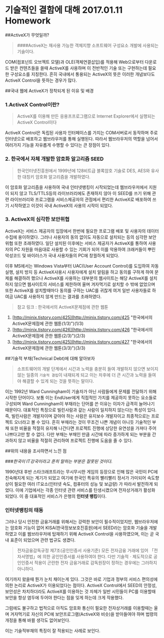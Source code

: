  기술적인 결함에 대해 
2017.01.11 Homework
===================

##ActiveX가 무엇일까?
>####ActiveX는 재사용 가능한 객체지향 소프트웨어 구성요소 개발에 사용되는 기술이다.

COM(컴포넌트 오브젝트 모델)과 OLE(객체연결삽입)를 적용해 Web으로부터 다운로드 받은 컨텐츠들을 쓸때 ActiveX를 사용하며 이 전반적인 기술 또는 구현하는데 필요한 구성요소를 지칭한다. 흔히 국내에서 통용되는 ActiveX의 뜻은 이러한 개념보다도 ActiveX Control을 뜻하는 경우가 많다.


##국내 웹에 ActiveX가 정착되게 된 이유 및 배경

### 1.ActiveX Control이란?
>ActiveX를 이용해 만든 응용프프로그램으로 Internet Explorer에서 실행되는 ActiveX Control이다

ActiveX Control은 독립된 사용자 인터페이스를 가지는 COM서버로서 동작하며 주로 인터넷으로 배포하고 웹브라우저를 통해 실행된다. 따라서 웹브라우저의 역할을 넘어서 여러가지 기능을 자유롭게 수행할 수 있다는 큰 장점이 있다. 

### 2. 한국에서 자체 개발한 암호화 알고리즘 SEED

> 한국인터넷진흥원에서 1999년에 128비트급 블록암호 기술로 DES, AES와 유사한 대칭키 암호화 알고리즘을 개발하였다. 

이 암호화 알고리즘을 사용하여 국내 인터넷뱅킹이 시작되었는데 
웹브라우저에서 지원이 되지 않고 TLS/TTLS등의 라이브러리에도 존재하지 않아 이 SEED를 쓰기 위해 관련 라이브러리와 프로그램을 서비스제공자의 관점에서 편리한 ActiveX로 배포하여 쓰기 시작하였고 이것이 국내 ActiveX의 사용의 시작이 되었다.

### 3. ActiveX의 심각한 보안위협

ActiveX는 서비스 제공자의 입장에서 한번에 필요한 프로그램 배포 및 사용자의 데이터 수집에 용이하였다. 그러나 사용자의 동의 없이도 자동으로 설치되는 등의 심각한 보안 위협 또한 초래하였다. 일단 설치된 이후에는 서비스 제공자가 ActiveX를 통하여 사용자의 PC 자원을 마음대로 사용할 수 있는 기회가 되어 이를 악용하여 크래커들이 뿌린 악성코드 및 바이러스가 국내 사용자들의 PC에 창궐하게 되었다.

이후 MS에서는 Windows Vista부터 UAC(User Account Control)를 도입하여 자동실행, 설치 방지 등 ActiveX사용시 사용자에게 설치 알림을 하고 동의를 구하게 하여  문제를 해결하려 했으나 ActiveX를 사용하는 대부분의 웹사이트는 해당  ActiveX를 설치하지 않으면 웹사이트의 서비스를 제한하여 울며 겨자먹기로 설치할 수 밖에 없었으며 또한 ActiveX를 설치할때마다 동의를 구하는 UAC를 귀찮게 여겨 일반 사용자들로 하여금 UAC를 사용하지 않게 만드는 결과를 초래하였다.  


>참고 링크 : 	한국에서의 ActiveX문제점에 관한 웹툰
>
1. [http://minix.tistory.com/425](http://minix.tistory.com/425 "한국에서의 ActiveX문제점에 관한 웹툰(1/3)")(1/3)
2. [http://minix.tistory.com/426](http://minix.tistory.com/426 "한국에서의 ActiveX문제점에 관한 웹툰(2/3)")(2/3)
3. [http://minix.tistory.com/425](http://minix.tistory.com/427 "한국에서의 ActiveX문제점에 관한 웹툰(3/3)")(3/3)


##기술적 부채(Technical Debt)에 대해 알아보자
> 소프트웨어의 개발 단계에서 시간과 노력을 충분히 들여 개발하지 않으면 보이지 않는 일종의 `기술적 결핍`이 내재되게 되고 이는 차후에 더 큰 시간과 노력을 들여야 해결할 수 있게 되는 것을 뜻하는 말이다.


이는 1992년 Ward Cunningham이 기술자가 아닌 사람들에게 문제를 전달하기 위해 시작한 단어이다. 
보통 이는 EndUser에게 직접적인 가치를 제공하지 못하는 요소들로 구성되며 Ward Cunningham이 부채라는 단어를 쓴 이유는 이자가 급격히 늘어나기 때문이다. 대표적인 특징으로 빌린사람과 갚는 사람이 일치하지 않는다는 특성이 있다. 즉, 빌린사람은 개발자이며 갚아야 하는 사람은 유지보수 개발자이고 최종적으로는 프로젝트 오너라고 볼 수 있다. 
흔히 부채라는 것이 무조건 나쁜 개념이 아니듯 기술적인 부채 또한 비율을 적절히 유지해 나간다면 프로젝트 진행에 상당한 유연성을 가져다 주어 나쁘다고만 할 수 없다. 다만 부채는 부채인 만큼 시간에 따라 증가하게 되는 부분을 간과하지 않고 비율을 적절히 관리하여 프로젝트 진행에 도움을 줄 수 있다.
 


##위의 내용을 조사하면서 느낀 점

###_한국이 IT강국이라고 흔히 말하는 부분은 잘못된 것이다._ 


1990년대 후반 스타크래프트라는 무시무시한 게임의 등장으로 인해 많은 국민이 PC에 친숙해지게 되는 계기가 되었고 여기에 한국인 특유의 빨리빨리 정서가 가미되어 속도향상이 필요한 여러 IT요소(인터넷 속도, 컴퓨터의 성능  및 보급량) 가 따라서 발전하게 되었다. 이에 기업에서는 각종 인터넷 관련 서비스를 탄생시켰으며 전자상거래가 활성화 되었다.  이 중 대표적인 서비스가 은행의 **인터넷 뱅킹**이다. 

### 인터넷뱅킹의 태동
그러나 당시 안전한 금융거래를 위해서는 강력한 보안이 필수적이었지만, 웹브라우저에는 암호화 기능이 없어 KISA(한국정보보호진흥원)에서 SEED라는 암호화 기술을 개발하였고 이를 웹브라우저에 탑재하기 위해 ActiveX Control을 사용하였으며, 이는 곧 국내 표준이 되었으며 관련 법규도 생겼다.
>전자금융감독규정 제7조(공인인증서 사용기준) 모든 전자금융
거래에 있어 「전자서명법」에 의한 공인인증서를 사용하여야
한다. 다만 기술적ㆍ제도적으로 공인인증서 적용이 곤란한 전자
금융거래로 감독원장이 정하는 경우에는 그러하지 아니하다. 

여기까지 왔을때 뭔가 눈치 채이는게 있다. 그것은 바로 기업과 정부의 서비스 편의성에 의한 논리로 ActiveX가 이용되었다는 점이다. ActiveX Control에서 SEED의 안정성, 보안성은 차치하더라도 ActiveX를 이용하는 것 자체가 일반 시민들이 PC를 이용할때 보안을 항상 염두에 두어야 한다는 점을 잊게 하는데 크게 작용했다. 

그럼에도 불구하고 법적으로 아직도 암호화 통신이 필요한 전자상거래를 이용할때는 울며 겨자먹기로 자신의 PC에 보안프로그램(ActiveX와 비슷)을 받아들여야 하며 법령의 개정을 통해 바뀔 생각도 없어보인다.  

이는 기술적부채의 특징이 잘 적용되는 사례로 보인다. 